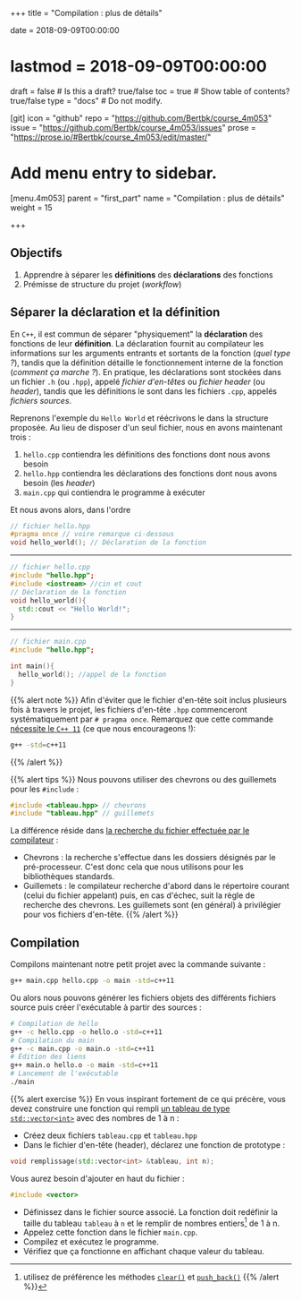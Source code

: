 +++
title = "Compilation : plus de détails"

date = 2018-09-09T00:00:00
# lastmod = 2018-09-09T00:00:00

draft = false  # Is this a draft? true/false
toc = true  # Show table of contents? true/false
type = "docs"  # Do not modify.

[git]
  icon = "github"
  repo = "https://github.com/Bertbk/course_4m053"
  issue = "https://github.com/Bertbk/course_4m053/issues"
  prose = "https://prose.io/#Bertbk/course_4m053/edit/master/"

# Add menu entry to sidebar.
[menu.4m053]
  parent = "first_part"
  name = "Compilation : plus de détails"
  weight = 15


+++

## Objectifs

1. Apprendre à séparer les **définitions** des **déclarations** des fonctions
2. Prémisse de structure du projet (*workflow*)

## Séparer la déclaration et la définition

En `C++`, il est commun de séparer "physiquement" la **déclaration** des fonctions de leur **définition**. La déclaration fournit au compilateur les informations sur les arguments entrants et sortants de la fonction (*quel type ?*), tandis que la définition détaille le fonctionnement interne de la fonction (*comment ça marche ?*). En pratique, les déclarations sont stockées dans un fichier `.h` (ou `.hpp`), appelé *fichier d'en-têtes* ou *fichier header* (ou *header*), tandis que les définitions le sont dans les fichiers `.cpp`, appelés *fichiers sources*. 

Reprenons l'exemple du `Hello World` et réécrivons le dans la structure proposée. Au lieu de disposer d'un seul fichier, nous en avons maintenant trois :

1. `hello.cpp` contiendra les définitions des fonctions dont nous avons besoin
2. `hello.hpp` contiendra les déclarations des fonctions dont nous avons besoin (les *header*)
3. `main.cpp` qui contiendra le programme à exécuter

Et nous avons alors, dans l'ordre

```cpp
// fichier hello.hpp
#pragma once // voire remarque ci-dessous
void hello_world(); // Déclaration de la fonction
```
---
```cpp
// fichier hello.cpp
#include "hello.hpp";
#include <iostream> //cin et cout
// Déclaration de la fonction
void hello_world(){
  std::cout << "Hello World!";
}
```
---
```cpp
// fichier main.cpp
#include "hello.hpp";

int main(){
  hello_world(); //appel de la fonction
}
```


{{% alert note %}}
Afin d'éviter que le fichier d'en-tête soit inclus plusieurs fois à travers le projet, les fichiers d'en-tête `.hpp` commenceront systématiquement par `# pragma once`. Remarquez que cette commande [nécessite le `C++ 11`](https://stackoverflow.com/questions/10363646/compiling-c11-with-g) (ce que nous encourageons !):
```bash
g++ -std=c++11
```
{{% /alert %}}


{{% alert tips %}}
Nous pouvons utiliser des chevrons ou des guillemets pour les `#include` :
```cpp
#include <tableau.hpp> // chevrons
#include "tableau.hpp" // guillemets
```
La différence réside dans [la recherche du fichier effectuée par le compilateur](https://stackoverflow.com/questions/21593/what-is-the-difference-between-include-filename-and-include-filename) :

- Chevrons : la recherche s'effectue dans les dossiers désignés par le pré-processeur. C'est donc cela que nous utilisons pour les bibliothèques standards.
- Guillemets : le compilateur recherche d'abord dans le répertoire courant (celui du fichier appelant) puis, en cas d'échec, suit la règle de recherche des chevrons. Les guillemets sont (en général) à privilégier pour vos fichiers d'en-tête.
{{% /alert %}}

## Compilation

Compilons maintenant notre petit projet avec la commande suivante :

```bash
g++ main.cpp hello.cpp -o main -std=c++11
```

Ou alors nous pouvons générer les fichiers objets des différents fichiers source puis créer l'exécutable à partir des sources :

```bash
# Compilation de hello
g++ -c hello.cpp -o hello.o -std=c++11
# Compilation du main
g++ -c main.cpp -o main.o -std=c++11
# Édition des liens
g++ main.o hello.o -o main -std=c++11
# Lancement de l'exécutable
./main
```

{{% alert exercise %}}
En vous inspirant fortement de ce qui précère, vous devez construire une fonction qui rempli [un tableau de type `std::vector<int>`](https://fr.cppreference.com/w/cpp/container/vector) avec des nombres de 1 à n :

- Créez deux fichiers `tableau.cpp` et `tableau.hpp`
- Dans le fichier d'en-tête (header), déclarez une fonction de prototype : 
    
```cpp
void remplissage(std::vector<int> &tableau, int n);
```
Vous aurez besoin d'ajouter en haut du fichier :

```cpp
#include <vector>
```
- Définissez dans le fichier source associé. La fonction doit redéfinir la taille du tableau `tableau` à `n` et le remplir de nombres entiers[^1] de 1 à n.
- Appelez cette fonction dans le fichier `main.cpp`.
- Compilez et exécutez le programme.
- Vérifiez que ça fonctionne en affichant chaque valeur du tableau.
[^1]: utilisez de préférence les méthodes [`clear()`](www.cplusplus.com/reference/vector/vector/clear/) et [`push_back()`](http://www.cplusplus.com/reference/vector/vector/push_back/)
{{% /alert %}}
